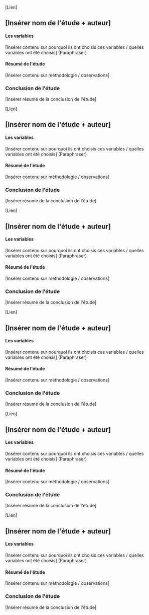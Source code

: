 [Lien]
## [Insérer nom de l'étude + auteur]
#### Les variables
[Insérer contenu sur pourquoi ils ont choisis ces variables / quelles variables ont été choisis] (Paraphraser)
#### Résumé de l'étude
[Insérer contenu sur méthodologie / observations]
### Conclusion de l'étude
[Insérer résumé de la conclusion de l'étude]

[Lien]
## [Insérer nom de l'étude + auteur]
#### Les variables
[Insérer contenu sur pourquoi ils ont choisis ces variables / quelles variables ont été choisis] (Paraphraser)
#### Résumé de l'étude
[Insérer contenu sur méthodologie / observations]
### Conclusion de l'étude
[Insérer résumé de la conclusion de l'étude]

[Lien]
## [Insérer nom de l'étude + auteur]
#### Les variables
[Insérer contenu sur pourquoi ils ont choisis ces variables / quelles variables ont été choisis] (Paraphraser)
#### Résumé de l'étude
[Insérer contenu sur méthodologie / observations]
### Conclusion de l'étude
[Insérer résumé de la conclusion de l'étude]

[Lien]
## [Insérer nom de l'étude + auteur]
#### Les variables
[Insérer contenu sur pourquoi ils ont choisis ces variables / quelles variables ont été choisis] (Paraphraser)
#### Résumé de l'étude
[Insérer contenu sur méthodologie / observations]
### Conclusion de l'étude
[Insérer résumé de la conclusion de l'étude]

[Lien]
## [Insérer nom de l'étude + auteur]
#### Les variables
[Insérer contenu sur pourquoi ils ont choisis ces variables / quelles variables ont été choisis] (Paraphraser)
#### Résumé de l'étude
[Insérer contenu sur méthodologie / observations]
### Conclusion de l'étude
[Insérer résumé de la conclusion de l'étude]

[Lien]
## [Insérer nom de l'étude + auteur]
#### Les variables
[Insérer contenu sur pourquoi ils ont choisis ces variables / quelles variables ont été choisis] (Paraphraser)
#### Résumé de l'étude
[Insérer contenu sur méthodologie / observations]
### Conclusion de l'étude
[Insérer résumé de la conclusion de l'étude]

